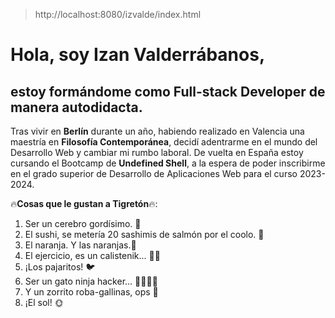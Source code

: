 > http://localhost:8080/izvalde/index.html
# Hola, soy Izan Valderrábanos,
## estoy formándome como Full-stack Developer de manera autodidacta.
Tras vivir en **Berlín** durante un año, habiendo realizado en Valencia una maestría en **Filosofía Contemporánea**, decidí adentrarme en el mundo del Desarrollo Web y cambiar mi rumbo laboral.
De vuelta en España estoy cursando el Bootcamp de **Undefined Shell**, a la espera de poder inscribirme en el grado superior de Desarrollo de Aplicaciones Web para el curso 2023-2024.

🔥**Cosas que le gustan a Tigretón**🔥:
1. Ser un cerebro gordísimo. 🧠
2. El sushi, se metería 20 sashimis de salmón por el coolo. 🍣
3. El naranja. Y las naranjas.🍊
4. El ejercicio, es un calistenik... 🤸‍♂️
5. ¡Los pajaritos! 🐦
6. Ser un gato ninja hacker... 🐱‍👤🐱‍💻
7. Y un zorrito roba-gallinas, ops 🦊
8. ¡El sol! 🌞
